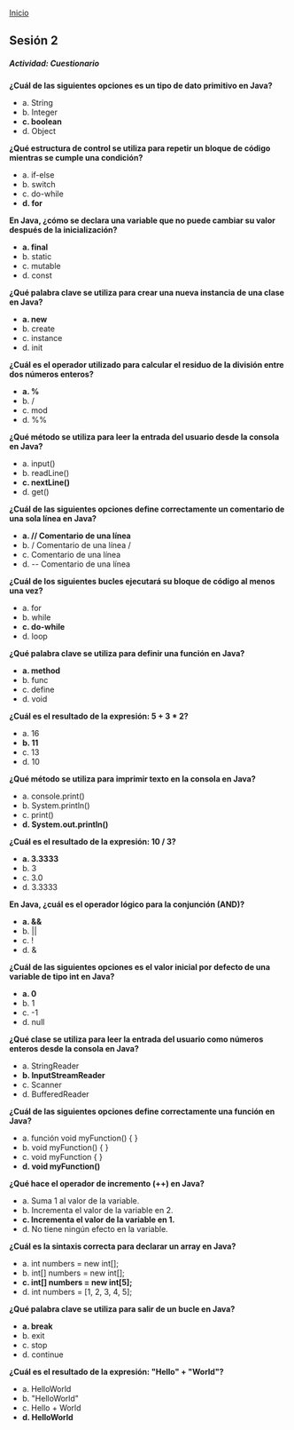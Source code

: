 <!-- No borrar o modificar -->
[Inicio](./index.md)

## Sesión 2


<!-- Su documentación aquí -->
##### Actividad: Cuestionario
  


**¿Cuál de las siguientes opciones es un tipo de dato primitivo en Java?**  

+ a. String  
+ b. Integer  
+ **c. boolean**  
+ d. Object    

**¿Qué estructura de control se utiliza para repetir un bloque de código mientras se cumple una condición?**  

+ a. if-else  
+ b. switch  
+ c. do-while  
+ **d. for**    

**En Java, ¿cómo se declara una variable que no puede cambiar su valor después de la inicialización?**  

+ **a. final**  
+ b. static  
+ c. mutable  
+ d. const    

**¿Qué palabra clave se utiliza para crear una nueva instancia de una clase en Java?**  

+ **a. new**  
+ b. create  
+ c. instance  
+ d. init     

**¿Cuál es el operador utilizado para calcular el residuo de la división entre dos números enteros?**  

+ **a. %**  
+ b. /  
+ c. mod  
+ d. %%    

**¿Qué método se utiliza para leer la entrada del usuario desde la consola en Java?**  

+ a. input()  
+ b. readLine()  
+ **c. nextLine()**  
+ d. get()    

**¿Cuál de las siguientes opciones define correctamente un comentario de una sola línea en Java?**  

+ **a. // Comentario de una línea**  
+ b. / Comentario de una línea /  
+ c. Comentario de una línea  
+ d. -- Comentario de una línea    

**¿Cuál de los siguientes bucles ejecutará su bloque de código al menos una vez?**  

+ a. for  
+ b. while  
+ **c. do-while**  
+ d. loop    

**¿Qué palabra clave se utiliza para definir una función en Java?**  

+ **a. method**  
+ b. func  
+ c. define  
+ d. void    

**¿Cuál es el resultado de la expresión: 5 + 3 * 2?**  

+ a. 16  
+ **b. 11**  
+ c. 13  
+ d. 10    

**¿Qué método se utiliza para imprimir texto en la consola en Java?**  

+ a. console.print()  
+ b. System.println()  
+ c. print()  
+ **d. System.out.println()**   

**¿Cuál es el resultado de la expresión: 10 / 3?**  

+ **a. 3.3333**  
+ b. 3  
+ c. 3.0  
+ d. 3.3333    

**En Java, ¿cuál es el operador lógico para la conjunción (AND)?**  

+ **a. &&**  
+ b. ||  
+ c. !  
+ d. &    

**¿Cuál de las siguientes opciones es el valor inicial por defecto de una variable de tipo int en Java?**  

+ **a. 0**  
+ b. 1  
+ c. -1  
+ d. null    

**¿Qué clase se utiliza para leer la entrada del usuario como números enteros desde la consola en Java?**  

+ a. StringReader  
+ **b. InputStreamReader**  
+ c. Scanner  
+ d. BufferedReader    

**¿Cuál de las siguientes opciones define correctamente una función en Java?**  

+ a. función void myFunction() { }  
+ b. void myFunction() { }  
+ c. void myFunction { }  
+ **d. void myFunction()**    

**¿Qué hace el operador de incremento (++) en Java?**  

+ a. Suma 1 al valor de la variable.  
+ b. Incrementa el valor de la variable en 2.  
+ **c. Incrementa el valor de la variable en 1.**  
+ d. No tiene ningún efecto en la variable.     

**¿Cuál es la sintaxis correcta para declarar un array en Java?**  

+ a. int numbers = new int[];  
+ b. int[] numbers = new int[];  
+ **c. int[] numbers = new int[5];**  
+ d. int numbers = [1, 2, 3, 4, 5];    

**¿Qué palabra clave se utiliza para salir de un bucle en Java?**  

+ **a. break**  
+ b. exit  
+ c. stop  
+ d. continue    

**¿Cuál es el resultado de la expresión: "Hello" + "World"?**  

+ a. HelloWorld  
+ b. "HelloWorld"  
+ c. Hello + World  
+ **d. HelloWorld**    


